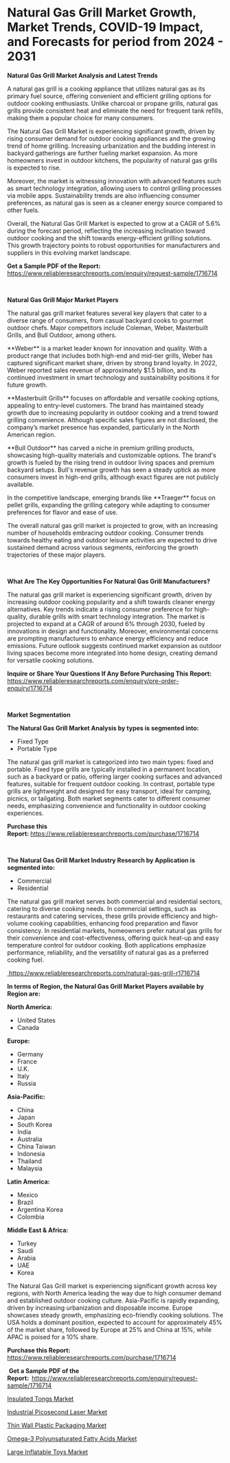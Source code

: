<p><h1>Natural Gas Grill Market Growth, Market Trends, COVID-19 Impact, and Forecasts for period from 2024 - 2031</h1></p><p><strong>Natural Gas Grill Market Analysis and Latest Trends</strong></p>
<p><p>A natural gas grill is a cooking appliance that utilizes natural gas as its primary fuel source, offering convenient and efficient grilling options for outdoor cooking enthusiasts. Unlike charcoal or propane grills, natural gas grills provide consistent heat and eliminate the need for frequent tank refills, making them a popular choice for many consumers.</p><p>The Natural Gas Grill Market is experiencing significant growth, driven by rising consumer demand for outdoor cooking appliances and the growing trend of home grilling. Increasing urbanization and the budding interest in backyard gatherings are further fueling market expansion. As more homeowners invest in outdoor kitchens, the popularity of natural gas grills is expected to rise.</p><p>Moreover, the market is witnessing innovation with advanced features such as smart technology integration, allowing users to control grilling processes via mobile apps. Sustainability trends are also influencing consumer preferences, as natural gas is seen as a cleaner energy source compared to other fuels.</p><p>Overall, the Natural Gas Grill Market is expected to grow at a CAGR of 5.6% during the forecast period, reflecting the increasing inclination toward outdoor cooking and the shift towards energy-efficient grilling solutions. This growth trajectory points to robust opportunities for manufacturers and suppliers in this evolving market landscape.</p></p>
<p><strong>Get a Sample PDF of the Report:&nbsp;</strong> <a href="https://www.reliableresearchreports.com/enquiry/request-sample/1716714?utm_campaign=36&utm_medium=2&utm_source=Github&utm_content=ia&utm_term=13102024&utm_id=natural-gas-grill">https://www.reliableresearchreports.com/enquiry/request-sample/1716714</a></p>
<p>&nbsp;</p>
<p><strong>Natural Gas Grill Major Market Players</strong></p>
<p><p>The natural gas grill market features several key players that cater to a diverse range of consumers, from casual backyard cooks to gourmet outdoor chefs. Major competitors include Coleman, Weber, Masterbuilt Grills, and Bull Outdoor, among others.</p><p>**Weber** is a market leader known for innovation and quality. With a product range that includes both high-end and mid-tier grills, Weber has captured significant market share, driven by strong brand loyalty. In 2022, Weber reported sales revenue of approximately $1.5 billion, and its continued investment in smart technology and sustainability positions it for future growth.</p><p>**Masterbuilt Grills** focuses on affordable and versatile cooking options, appealing to entry-level customers. The brand has maintained steady growth due to increasing popularity in outdoor cooking and a trend toward grilling convenience. Although specific sales figures are not disclosed, the company’s market presence has expanded, particularly in the North American region.</p><p>**Bull Outdoor** has carved a niche in premium grilling products, showcasing high-quality materials and customizable options. The brand's growth is fueled by the rising trend in outdoor living spaces and premium backyard setups. Bull's revenue growth has seen a steady uptick as more consumers invest in high-end grills, although exact figures are not publicly available.</p><p>In the competitive landscape, emerging brands like **Traeger** focus on pellet grills, expanding the grilling category while adapting to consumer preferences for flavor and ease of use. </p><p>The overall natural gas grill market is projected to grow, with an increasing number of households embracing outdoor cooking. Consumer trends towards healthy eating and outdoor leisure activities are expected to drive sustained demand across various segments, reinforcing the growth trajectories of these major players.</p></p>
<p>&nbsp;</p>
<p><strong>What Are The Key Opportunities For Natural Gas Grill Manufacturers?</strong></p>
<p><p>The natural gas grill market is experiencing significant growth, driven by increasing outdoor cooking popularity and a shift towards cleaner energy alternatives. Key trends indicate a rising consumer preference for high-quality, durable grills with smart technology integration. The market is projected to expand at a CAGR of around 6% through 2030, fueled by innovations in design and functionality. Moreover, environmental concerns are prompting manufacturers to enhance energy efficiency and reduce emissions. Future outlook suggests continued market expansion as outdoor living spaces become more integrated into home design, creating demand for versatile cooking solutions.</p></p>
<p><strong>Inquire or Share Your Questions If Any Before Purchasing This Report:</strong> <a href="https://www.reliableresearchreports.com/enquiry/pre-order-enquiry/1716714?utm_campaign=36&utm_medium=2&utm_source=Github&utm_content=ia&utm_term=13102024&utm_id=natural-gas-grill">https://www.reliableresearchreports.com/enquiry/pre-order-enquiry/1716714</a></p>
<p>&nbsp;</p>
<p><strong>Market Segmentation</strong></p>
<p><strong>The Natural Gas Grill Market Analysis by types is segmented into:</strong></p>
<p><ul><li>Fixed Type</li><li>Portable Type</li></ul></p>
<p><p>The natural gas grill market is categorized into two main types: fixed and portable. Fixed type grills are typically installed in a permanent location, such as a backyard or patio, offering larger cooking surfaces and advanced features, suitable for frequent outdoor cooking. In contrast, portable type grills are lightweight and designed for easy transport, ideal for camping, picnics, or tailgating. Both market segments cater to different consumer needs, emphasizing convenience and functionality in outdoor cooking experiences.</p></p>
<p><strong>Purchase this Report:&nbsp;</strong><a href="https://www.reliableresearchreports.com/purchase/1716714?utm_campaign=36&utm_medium=2&utm_source=Github&utm_content=ia&utm_term=13102024&utm_id=natural-gas-grill">https://www.reliableresearchreports.com/purchase/1716714</a></p>
<p>&nbsp;</p>
<p><strong>The Natural Gas Grill Market Industry Research by Application is segmented into:</strong></p>
<p><ul><li>Commercial</li><li>Residential</li></ul></p>
<p><p>The natural gas grill market serves both commercial and residential sectors, catering to diverse cooking needs. In commercial settings, such as restaurants and catering services, these grills provide efficiency and high-volume cooking capabilities, enhancing food preparation and flavor consistency. In residential markets, homeowners prefer natural gas grills for their convenience and cost-effectiveness, offering quick heat-up and easy temperature control for outdoor cooking. Both applications emphasize performance, reliability, and the versatility of natural gas as a preferred cooking fuel.</p></p>
<p><a href="https://www.reliableresearchreports.com/natural-gas-grill-r1716714?utm_campaign=36&utm_medium=2&utm_source=Github&utm_content=ia&utm_term=13102024&utm_id=natural-gas-grill">&nbsp;https://www.reliableresearchreports.com/natural-gas-grill-r1716714</a></p>
<p><strong>In terms of Region, the Natural Gas Grill Market Players available by Region are:</strong></p>
<p>
    <p> <strong> North America: </strong>
        <ul>
            <li>United States</li>
            <li>Canada</li>
        </ul>
        </p> 
    <p> <strong> Europe: </strong>
        <ul>
            <li>Germany</li>
            <li>France</li>
            <li>U.K.</li>
            <li>Italy</li>
            <li>Russia</li>
        </ul>
        </p> 
    <p> <strong> Asia-Pacific: </strong>
        <ul>
            <li>China</li>
            <li>Japan</li>
            <li>South Korea</li>
            <li>India</li>
            <li>Australia</li>
            <li>China Taiwan</li>
            <li>Indonesia</li>
            <li>Thailand</li>
            <li>Malaysia</li>
        </ul>
        </p> 
    <p> <strong> Latin America: </strong>
        <ul>
            <li>Mexico</li>
            <li>Brazil</li>
            <li>Argentina Korea</li>
            <li>Colombia</li>
        </ul>
        </p> 
    <p> <strong> Middle East & Africa: </strong>
        <ul>
            <li>Turkey</li>
            <li>Saudi</li>
            <li>Arabia</li>
            <li>UAE</li>
            <li>Korea</li>
        </ul>
    </p>
    </p>
<p><p>The Natural Gas Grill market is experiencing significant growth across key regions, with North America leading the way due to high consumer demand and established outdoor cooking culture. Asia-Pacific is rapidly expanding, driven by increasing urbanization and disposable income. Europe showcases steady growth, emphasizing eco-friendly cooking solutions. The USA holds a dominant position, expected to account for approximately 45% of the market share, followed by Europe at 25% and China at 15%, while APAC is poised for a 10% share.</p></p>
<p><strong>Purchase this Report: </strong><a href="https://www.reliableresearchreports.com/purchase/1716714?utm_campaign=36&utm_medium=2&utm_source=Github&utm_content=ia&utm_term=13102024&utm_id=natural-gas-grill">https://www.reliableresearchreports.com/purchase/1716714</a></p>
<p>&nbsp;<strong>Get a Sample PDF of the Report:&nbsp;&nbsp;</strong><a href="https://www.reliableresearchreports.com/enquiry/request-sample/1716714?utm_campaign=36&utm_medium=2&utm_source=Github&utm_content=ia&utm_term=13102024&utm_id=natural-gas-grill">https://www.reliableresearchreports.com/enquiry/request-sample/1716714</a></p>
<p><strong></strong></p>
<p><p><a href="https://issuu.com/reportprime-2/docs/insulated-tongs-market-size-2030.pp_47facdb3fe4e93?utm_campaign=36&utm_medium=2&utm_source=Github&utm_content=ia&utm_term=13102024&utm_id=natural-gas-grill">Insulated Tongs Market</a></p><p><a href="https://github.com/SanjidaKhan901/Market-Research-Report-List-1/blob/main/industrial-picosecond-laser-market.md?utm_campaign=36&utm_medium=2&utm_source=Github&utm_content=ia&utm_term=13102024&utm_id=natural-gas-grill">Industrial Picosecond Laser Market</a></p><p><a href="https://www.linkedin.com/pulse/thin-wall-plastic-packaging-industry-sector-new-technologies-te6pe?utm_campaign=36&utm_medium=2&utm_source=Github&utm_content=ia&utm_term=13102024&utm_id=natural-gas-grill">Thin Wall Plastic Packaging Market</a></p><p><a href="https://www.linkedin.com/pulse/disruption-innovation-omega-3-polyunsaturated-fatty-acids-pppoe?utm_campaign=36&utm_medium=2&utm_source=Github&utm_content=ia&utm_term=13102024&utm_id=natural-gas-grill">Omega-3 Polyunsaturated Fatty Acids Market</a></p><p><a href="https://issuu.com/reportprime-2/docs/large-inflatable-toys-market-size-2_8d8b63d38afd21?utm_campaign=36&utm_medium=2&utm_source=Github&utm_content=ia&utm_term=13102024&utm_id=natural-gas-grill">Large Inflatable Toys Market</a></p></p>